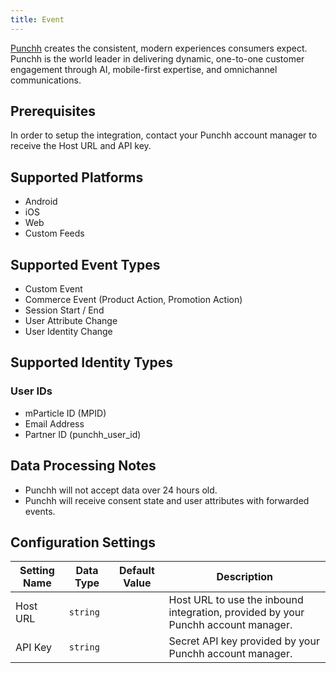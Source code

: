```yaml
---
title: Event
---
```


[Punchh](www.punchh.com) creates the consistent, modern experiences consumers expect. Punchh is the world leader in delivering dynamic, one-to-one customer engagement through AI, mobile-first expertise, and omnichannel communications.

## Prerequisites
In order to setup the integration, contact your Punchh account manager to receive the Host URL and API key.

## Supported Platforms
* Android
* iOS
* Web
* Custom Feeds

## Supported Event Types
* Custom Event
* Commerce Event (Product Action, Promotion Action)
* Session Start / End
* User Attribute Change 
* User Identity Change

## Supported Identity Types

### User IDs
* mParticle ID (MPID)
* Email Address
* Partner ID (punchh_user_id)

## Data Processing Notes
* Punchh will not accept data over 24 hours old.
* Punchh will receive consent state and user attributes with forwarded events.

## Configuration Settings

| Setting Name| Data Type | Default Value | Description |
|---|---|---|---|
| Host URL | `string` | | Host URL to use the inbound integration, provided by your Punchh account manager. |
| API Key | `string` | | Secret API key provided by your Punchh account manager. |
